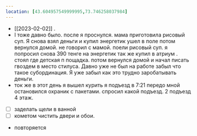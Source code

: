 ```yaml
---
location: [43.604957549999995,73.746258037984]
---
```


- [[2023-02-02]] .
- I тоже давно было. после я проснулся. мама приготовила рисовый суп. Я снова взял деньги и купил энергетик ушел в поле потом вернулся домой. не говорил с мамой. поели рисовый суп. я попросил снова 390 тенге на энергетик так же купил в атриум . стоял где детская п пощадка. потом вернулся домой и начал писать гвоздем в место стилуса. Давно уже не был на работе забыл что такое субординация. Я уже забыл как это трудно заробатывать деньги.
- ток же в этот день я вышел курить я подъезд в 7:21 передо мной остановился охраник с пакетами. спросил какой подъезд. 2 подъезд 4 этаж.
- [ ] заделать щели в ванной
- [ ] кометом чистить двери и обои.
- повторяется